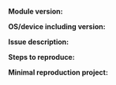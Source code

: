 **Module version:**
<!-- Specify commit hash if necessary -->


**OS/device including version:**
<!-- Include if applicable -->


**Issue description:**
<!-- What happened, and what was expected. -->


**Steps to reproduce:**


**Minimal reproduction project:**
<!-- Recommended as it greatly speeds up debugging. Drag and drop a zip archive to upload it. -->
